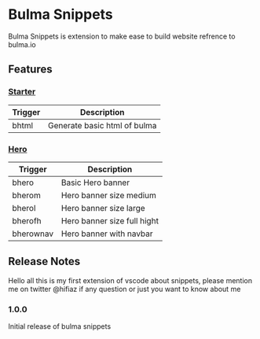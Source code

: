 # Bulma Snippets

Bulma Snippets is extension to make ease to build website refrence to bulma.io

## Features

### [Starter](https://bulma.io/documentation/overview/start/)

Trigger | Description
--- | ---
bhtml | Generate basic html of bulma

### [Hero](https://bulma.io/documentation/layout/hero/)

Trigger | Description
--- | ---
bhero | Basic Hero banner
bherom | Hero banner size medium
bherol | Hero banner size large
bherofh | Hero banner size full hight
bherownav | Hero banner with navbar

## Release Notes

Hello all this is my first extension of vscode about snippets, please mention me on twitter @hifiaz if any question or just you want to know about me

### 1.0.0

Initial release of bulma snippets
